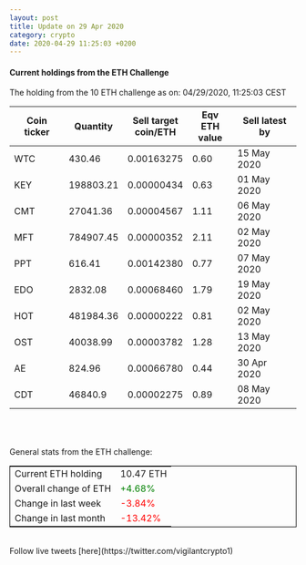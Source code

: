 ```yaml
---
layout: post
title: Update on 29 Apr 2020
category: crypto
date: 2020-04-29 11:25:03 +0200
---
```




#### Current holdings from the ETH Challenge

The holding from the 10 ETH challenge as on: 04/29/2020, 11:25:03 CEST

|Coin ticker|Quantity|Sell target<br>coin/ETH|Eqv ETH<br>value|Sell latest by|
|-----------|--------|-----------|-----------|--------------|
WTC|430.46|  0.00163275|0.60|15 May 2020|
KEY|198803.21|  0.00000434|0.63|01 May 2020|
CMT|27041.36|  0.00004567|1.11|06 May 2020|
MFT|784907.45|  0.00000352|2.11|02 May 2020|
PPT|616.41|  0.00142380|0.77|07 May 2020|
EDO|2832.08|  0.00068460|1.79|19 May 2020|
HOT|481984.36|  0.00000222|0.81|02 May 2020|
OST|40038.99|  0.00003782|1.28|13 May 2020|
AE|824.96|  0.00066780|0.44|30 Apr 2020|
CDT|46840.9|  0.00002275|0.89|08 May 2020|

<br>
<br>
<br>
General stats from the ETH challenge:

<table style="border:1px solid black;margin-left:auto;margin-right:auto;">
	<tbody>
	<tr>
		<td>Current ETH holding</td>
		<td>     10.47 ETH</td>
	</tr>
	<tr>
		<td>Overall change of ETH</td>
		<td><font color="green">+4.68%</font></td>
	</tr>
	<tr>
		<td>Change in last week</td>
		<td><font color="red">-3.84%</font></td>
	</tr>
	<tr>
		<td>Change in last month</td>
		<td><font color="red">-13.42%</font></td>
	</tr>
	</tbody>
</table>

<br>
Follow live tweets [here](https://twitter.com/vigilantcrypto1)
<br>
<br>